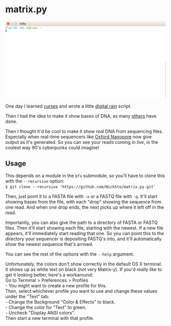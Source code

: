 matrix.py
=========

![matrix.py](matrix.fastq.gif "matrix.py")

One day I learned [curses](https://docs.python.org/3/library/curses.html) and wrote a little
[digital rain](https://en.wikipedia.org/wiki/Matrix_digital_rain) script.

Then I had the idea to make it show bases of DNA, as many [others](https://linux.die.net/man/1/xmatrix)
have done.

Then I thought it'd be cool to make it show *real* DNA from sequencing files. Especially when
real-time sequencers like [Oxford Nanopore](https://en.wikipedia.org/wiki/Oxford_Nanopore_Technologies)
now give output as it's generated. So you can see your reads coming in *live*, in the coolest way
90's cyberpunks could imagine!

Usage
-----

This depends on a module in the `bfx` submodule, so you'll have to clone this with the `--recursive`
option:  
`$ git clone --recursive 'https://github.com/NickSto/matrix.py.git'`

Then, just point it to a FASTA file with `-a` or a FASTQ file with `-q`. It'll start showing bases
from the file, with each "drop" showing the sequence from one read. And when one drop ends, the next
picks up where it left off in the read.

Importantly, you can also give the path to a directory of FASTA or FASTQ files. Then it'll start
showing each file, starting with the newest. If a new file appears, it'll immediately start reading
that one. So you can point this to the directory your sequencer is depositing FASTQ's into, and
it'll automatically show the newest sequence that's arrived.

You can see the rest of the options with the `--help` argument.

Unfortunately, the colors don't show correctly in the default OS X terminal. It shows up as white
text on black (not very Matrix-y). If you'd really like to get it looking better, here's a workaround:  
Go to Terminal > Preferences > Profiles  
\- You might want to create a new profile for this.  
Then, select whichever profile you want to use and change these values under the "Text" tab:  
\- Change the Background "Color & Effects" to black.  
\- Change the color for "Text" to green.  
\- Uncheck "Display ANSI colors".  
Then start a new terminal with that profile.  
